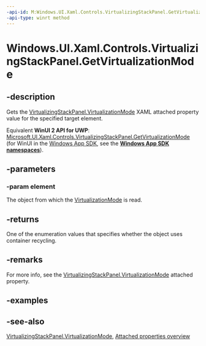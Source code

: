 ```yaml
---
-api-id: M:Windows.UI.Xaml.Controls.VirtualizingStackPanel.GetVirtualizationMode(Windows.UI.Xaml.DependencyObject)
-api-type: winrt method
---
```


<!-- Method syntax
public Windows.UI.Xaml.Controls.VirtualizationMode GetVirtualizationMode(Windows.UI.Xaml.DependencyObject element)
-->

# Windows.UI.Xaml.Controls.VirtualizingStackPanel.GetVirtualizationMode

## -description
Gets the [VirtualizingStackPanel.VirtualizationMode](virtualizingstackpanel_virtualizationmode.md) XAML attached property value for the specified target element.

Equivalent **WinUI 2 API for UWP**: [Microsoft.UI.Xaml.Controls.VirtualizingStackPanel.GetVirtualizationMode](/windows/winui/api/microsoft.ui.xaml.controls.virtualizingstackpanel.getvirtualizationmode) (for WinUI in the [Windows App SDK](/windows/apps/windows-app-sdk/), see the **[Windows App SDK namespaces](/windows/windows-app-sdk/api/winrt/)**).

## -parameters
### -param element
The object from which the [VirtualizationMode](virtualizationmode.md) is read.

## -returns
One of the enumeration values that specifies whether the object uses container recycling.

## -remarks
For more info, see the [VirtualizingStackPanel.VirtualizationMode](virtualizingstackpanel_virtualizationmode.md) attached property.

## -examples

## -see-also

[VirtualizingStackPanel.VirtualizationMode](virtualizingstackpanel_virtualizationmode.md), [Attached properties overview](/windows/uwp/xaml-platform/attached-properties-overview)
